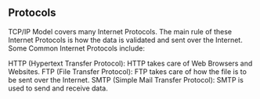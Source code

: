## Protocols

TCP/IP Model covers many Internet Protocols. The main rule of these Internet Protocols is how the data is validated and sent over the Internet. Some Common Internet Protocols include:

HTTP (Hypertext Transfer Protocol): HTTP takes care of Web Browsers and Websites. 
FTP (File Transfer Protocol): FTP takes care of how the file is to be sent over the Internet.
SMTP (Simple Mail Transfer Protocol): SMTP is used to send and receive data.
